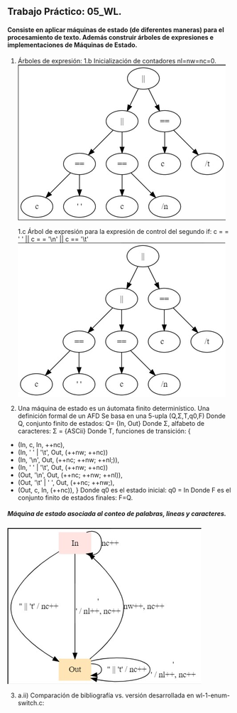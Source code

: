 ## Trabajo Práctico: 05_WL.
#### Consiste en aplicar máquinas de estado (de diferentes maneras) para el procesamiento de texto. Además construir árboles de expresiones e implementaciones de Máquinas de Estado.
1. Árboles de expresión:
1.b Inicialización de contadores nl=nw=nc=0.
![maq-est](https://github.com/francocrivaro/SSL/blob/master/05-WL/arboles-de%20-expresion/arbol1-b.jpg)

	1.c Árbol de expresión para la expresión de control del segundo if: c = = ' ' || c = = '\n' || c == '\t'
	![maq-est-c](https://github.com/francocrivaro/SSL/blob/master/05-WL/arboles-de%20-expresion/arbol1-c.jpg)

2. Una máquina de estado es un áutomata finito determinístico. Una definición formal de un AFD
Se basa en una 5-upla (Q,Σ,T,q0,F)
Donde Q, conjunto finito de estados: Q= {In, Out}
Donde Σ, alfabeto de caracteres: Σ = {ASCii}
Donde T, funciones de transición: {
 - (In, c, In, ++nc),
 -  (In, ' ' | '\t', Out, (++nw; ++nc))
 - (In, '\n', Out, (++nc; ++nw; ++nl;)),
 - (In, ' ' | '\t', Out, (++nw; ++nc))
 - (Out, '\n', Out, (++nc; ++nw; ++nl)),
-   (Out, '\t' | ' ', Out, (++nc; ++nw;),
-   (Out, c, In, (++nc)),
}
Donde q0 es el estado inicial: q0 = In
Donde F es el conjunto finito de estados finales: F=Q.
##### Máquina de estado asociada al conteo de palabras, lineas y caracteres.
![maq-est](https://github.com/francocrivaro/SSL/blob/master/05-WL/arboles-de%20-expresion/maquinaDeEstado.jpg)

3. a.ii) Comparación de bibliografía vs. versión desarrollada en wl-1-enum-switch.c:


